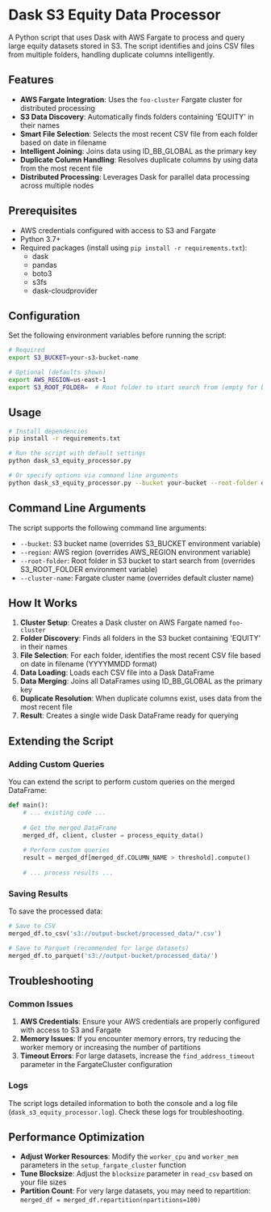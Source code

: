 # Dask S3 Equity Data Processor

A Python script that uses Dask with AWS Fargate to process and query large equity datasets stored in S3. The script identifies and joins CSV files from multiple folders, handling duplicate columns intelligently.

## Features

- **AWS Fargate Integration**: Uses the `foo-cluster` Fargate cluster for distributed processing
- **S3 Data Discovery**: Automatically finds folders containing 'EQUITY' in their names
- **Smart File Selection**: Selects the most recent CSV file from each folder based on date in filename
- **Intelligent Joining**: Joins data using ID_BB_GLOBAL as the primary key
- **Duplicate Column Handling**: Resolves duplicate columns by using data from the most recent file
- **Distributed Processing**: Leverages Dask for parallel data processing across multiple nodes

## Prerequisites

- AWS credentials configured with access to S3 and Fargate
- Python 3.7+
- Required packages (install using `pip install -r requirements.txt`):
  - dask
  - pandas
  - boto3
  - s3fs
  - dask-cloudprovider

## Configuration

Set the following environment variables before running the script:

```bash
# Required
export S3_BUCKET=your-s3-bucket-name

# Optional (defaults shown)
export AWS_REGION=us-east-1
export S3_ROOT_FOLDER=  # Root folder to start search from (empty for bucket root)
```

## Usage

```bash
# Install dependencies
pip install -r requirements.txt

# Run the script with default settings
python dask_s3_equity_processor.py

# Or specify options via command line arguments
python dask_s3_equity_processor.py --bucket your-bucket --root-folder data/equity --region us-west-2 --cluster-name custom-cluster
```

## Command Line Arguments

The script supports the following command line arguments:

- `--bucket`: S3 bucket name (overrides S3_BUCKET environment variable)
- `--region`: AWS region (overrides AWS_REGION environment variable)
- `--root-folder`: Root folder in S3 bucket to start search from (overrides S3_ROOT_FOLDER environment variable)
- `--cluster-name`: Fargate cluster name (overrides default cluster name)

## How It Works

1. **Cluster Setup**: Creates a Dask cluster on AWS Fargate named `foo-cluster`
2. **Folder Discovery**: Finds all folders in the S3 bucket containing 'EQUITY' in their names
3. **File Selection**: For each folder, identifies the most recent CSV file based on date in filename (YYYYMMDD format)
4. **Data Loading**: Loads each CSV file into a Dask DataFrame
5. **Data Merging**: Joins all DataFrames using ID_BB_GLOBAL as the primary key
6. **Duplicate Resolution**: When duplicate columns exist, uses data from the most recent file
7. **Result**: Creates a single wide Dask DataFrame ready for querying

## Extending the Script

### Adding Custom Queries

You can extend the script to perform custom queries on the merged DataFrame:

```python
def main():
    # ... existing code ...
    
    # Get the merged DataFrame
    merged_df, client, cluster = process_equity_data()
    
    # Perform custom queries
    result = merged_df[merged_df.COLUMN_NAME > threshold].compute()
    
    # ... process results ...
```

### Saving Results

To save the processed data:

```python
# Save to CSV
merged_df.to_csv('s3://output-bucket/processed_data/*.csv')

# Save to Parquet (recommended for large datasets)
merged_df.to_parquet('s3://output-bucket/processed_data/')
```

## Troubleshooting

### Common Issues

1. **AWS Credentials**: Ensure your AWS credentials are properly configured with access to S3 and Fargate
2. **Memory Issues**: If you encounter memory errors, try reducing the worker memory or increasing the number of partitions
3. **Timeout Errors**: For large datasets, increase the `find_address_timeout` parameter in the FargateCluster configuration

### Logs

The script logs detailed information to both the console and a log file (`dask_s3_equity_processor.log`). Check these logs for troubleshooting.

## Performance Optimization

- **Adjust Worker Resources**: Modify the `worker_cpu` and `worker_mem` parameters in the `setup_fargate_cluster` function
- **Tune Blocksize**: Adjust the `blocksize` parameter in `read_csv` based on your file sizes
- **Partition Count**: For very large datasets, you may need to repartition: `merged_df = merged_df.repartition(npartitions=100)`
